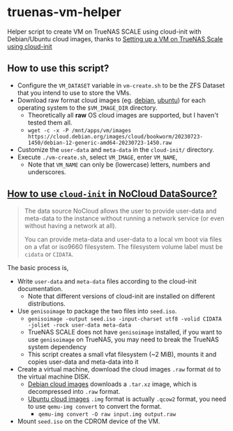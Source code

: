 
# truenas-vm-helper

Helper script to create VM on TrueNAS SCALE using cloud-init with Debian/Ubuntu cloud images,
thanks to [Setting up a VM on TrueNAS Scale using cloud-init][truenas-cloud-init]

## How to use this script?

* Configure the `VM_DATASET` variable in `vm-create.sh` to be the ZFS Dataset that you intend to use to store the VMs.
* Download raw format cloud images (eg. [debian][debian-cloud-images], [ubuntu][ubuntu-cloud-images]) for each operating system to the `$VM_IMAGE_DIR` directory.
    * Theoretically all **raw** OS cloud images are supported, but I haven't tested them all.
    * `wget -c -x -P /mnt/apps/vm/images https://cloud.debian.org/images/cloud/bookworm/20230723-1450/debian-12-generic-amd64-20230723-1450.raw`
* Customize the `user-data` and `meta-data` in the `cloud-init/` directory.
* Execute `./vm-create.sh`, select `VM_IMAGE`, enter `VM_NAME`,
    * Note that `VM_NAME` can only be (lowercase) letters, numbers and underscores.

## [How to use `cloud-init` in NoCloud DataSource?][cloud-init-nocloud]

> The data source NoCloud allows the user to provide user-data and meta-data to the instance without running a network service (or even without having a network at all).
> 
> You can provide meta-data and user-data to a local vm boot via files on a vfat or iso9660 filesystem. The filesystem volume label must be `cidata` or `CIDATA`.

The basic process is,

* Write `user-data` and `meta-data` files according to the cloud-init documentation.
    * Note that different versions of cloud-init are installed on different distributions.
* Use `genisoimage` to package the two files into `seed.iso`.
    * `genisoimage -output seed.iso -input-charset utf8 -volid CIDATA -joliet -rock user-data meta-data`
    * TrueNAS SCALE does not have `genisoimage` installed, if you want to use `genisoimage` on TrueNAS, you may need to break the TrueNAS system dependency
	* This script creates a small vfat filesystem (~2 MiB), mounts it and copies user-data and meta-data into it
* Create a virtual machine, download the cloud images `.raw` format `dd` to the virtual machine DISK.
    * [Debian cloud images][debian-cloud-images] downloads a `.tar.xz` image, which is decompressed into `.raw` format.
    * [Ubuntu cloud images][ubuntu-cloud-images] `.img` format is actually `.qcow2` format, you need to use `qemu-img convert` to convert the format.
        * `qemu-img convert -O raw input.img output.raw`
* Mount `seed.iso` on the CDROM device of the VM.


[truenas-cloud-init]: https://blog.robertorosario.com/setting-up-a-vm-on-truenas-scale-using-cloud-init/
[cloud-init-nocloud]: https://cloudinit.readthedocs.io/en/22.4.2/topics/datasources/nocloud.html
[debian-cloud-images]: https://cloud.debian.org/images/cloud/
[debian-cloud-images-repo]: https://salsa.debian.org/cloud-team/debian-cloud-images
[ubuntu-cloud-images]: https://cloud-images.ubuntu.com/
[cloud-init-bullseye]: https://cloudinit.readthedocs.io/en/20.4.1/
[cloud-init-bookworm]: https://cloudinit.readthedocs.io/en/22.4.2/index.html
[cloud-init-jammy]: https://cloudinit.readthedocs.io/en/23.1.2/index.html

